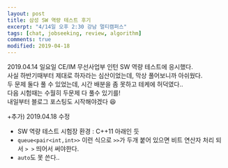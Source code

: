 ```yaml
---
layout: post
title: 삼성 SW 역량 테스트 후기
excerpt: "4/14일 오후 2:30 강남 멀티캠퍼스"
tags: [chat, jobseeking, review, algorithm]
comments: true
modified: 2019-04-18
---
```


2019.04.14 일요일 CE/IM 무선사업부 인턴 SW 역량 테스트에 응시했다.<br>
사실 하반기때부터 제대로 하자라는 심산이었는데, 막상 풀어보니까 아쉬웠다.<br>
두 문제 둘다 풀 수 있었는데, 시간 배분을 좀 못하고 테케에 허덕였다..<br>
다음 시험때는 수월히 두문제 다 풀수 있기를!<br>
내일부터 블로그 포스팅도 시작해야겠다 😆

+추가) 2019.04.18 수정<br>
* SW 역량 테스트 시험장 환경 : C++11 아래인 듯
* `queue<pair<int,int>>` 이런 식으로 `>>`가 두개 붙어 있으면 비트 연산자 처리 되서 `> >` 띄어서 써야한다.
* `auto`도 못 쓴다..

